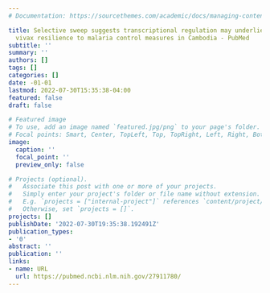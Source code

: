 ```yaml
---
# Documentation: https://sourcethemes.com/academic/docs/managing-content/

title: Selective sweep suggests transcriptional regulation may underlie Plasmodium
  vivax resilience to malaria control measures in Cambodia - PubMed
subtitle: ''
summary: ''
authors: []
tags: []
categories: []
date: -01-01
lastmod: 2022-07-30T15:35:38-04:00
featured: false
draft: false

# Featured image
# To use, add an image named `featured.jpg/png` to your page's folder.
# Focal points: Smart, Center, TopLeft, Top, TopRight, Left, Right, BottomLeft, Bottom, BottomRight.
image:
  caption: ''
  focal_point: ''
  preview_only: false

# Projects (optional).
#   Associate this post with one or more of your projects.
#   Simply enter your project's folder or file name without extension.
#   E.g. `projects = ["internal-project"]` references `content/project/deep-learning/index.md`.
#   Otherwise, set `projects = []`.
projects: []
publishDate: '2022-07-30T19:35:38.192491Z'
publication_types:
- '0'
abstract: ''
publication: ''
links:
- name: URL
  url: https://pubmed.ncbi.nlm.nih.gov/27911780/
---
```

